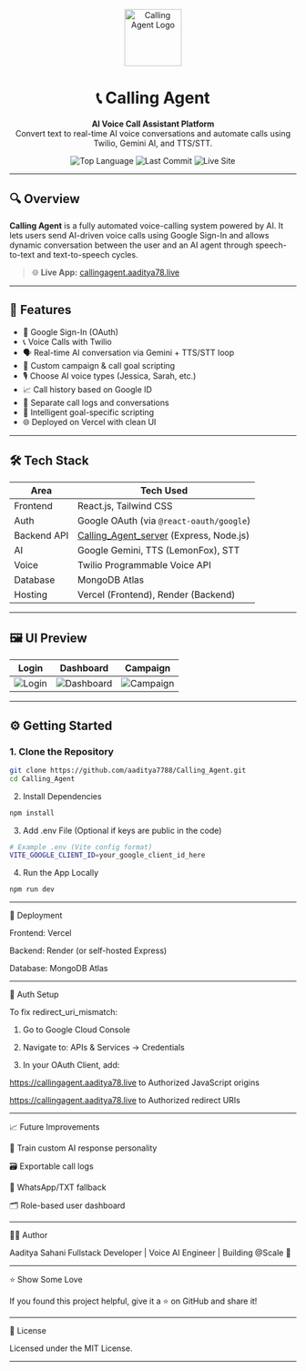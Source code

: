 
<p align="center">
  <img src="https://img.icons8.com/external-flatart-icons-outline-flatarticons/64/000000/external-call-center-web-optimization-flatart-icons-outline-flatarticons.png" alt="Calling Agent Logo" width="100" height="100" />
</p>

<h1 align="center">📞 Calling Agent</h1>

<p align="center">
  <strong>AI Voice Call Assistant Platform</strong><br/>
  Convert text to real-time AI voice conversations and automate calls using Twilio, Gemini AI, and TTS/STT.
</p>

<p align="center">
  <img alt="Top Language" src="https://img.shields.io/github/languages/top/aaditya7788/Calling_Agent?color=blueviolet">
  <img alt="Last Commit" src="https://img.shields.io/github/last-commit/aaditya7788/Calling_Agent?color=green">
  <img alt="Live Site" src="https://img.shields.io/badge/Live-Demo-green">
</p>

---

## 🔍 Overview

**Calling Agent** is a fully automated voice-calling system powered by AI. It lets users send AI-driven voice calls using Google Sign-In and allows dynamic conversation between the user and an AI agent through speech-to-text and text-to-speech cycles.

> 🌐 **Live App:** [callingagent.aaditya78.live](https://callingagent.aaditya78.live)

---

## 🧠 Features

- 🔐 Google Sign-In (OAuth)
- 📞 Voice Calls with Twilio
- 🗣️ Real-time AI conversation via Gemini + TTS/STT loop
- 💬 Custom campaign & call goal scripting
- 🎙️ Choose AI voice types (Jessica, Sarah, etc.)
- 📈 Call history based on Google ID
- 📂 Separate call logs and conversations
- 🎯 Intelligent goal-specific scripting
- 🌐 Deployed on Vercel with clean UI

---

## 🛠️ Tech Stack

| Area         | Tech Used                                  |
|--------------|---------------------------------------------|
| Frontend     | React.js, Tailwind CSS                      |
| Auth         | Google OAuth (via `@react-oauth/google`)    |
| Backend API  | [Calling_Agent_server](https://github.com/aaditya7788/Calling_Agent_server) (Express, Node.js) |
| AI           | Google Gemini, TTS (LemonFox), STT          |
| Voice        | Twilio Programmable Voice API               |
| Database     | MongoDB Atlas                               |
| Hosting      | Vercel (Frontend), Render (Backend)         |

---

## 🖼️ UI Preview

| Login | Dashboard | Campaign |
|-------|-----------|----------|
| ![Login](https://i.imgur.com/j3WxKfL.png) | ![Dashboard](https://i.imgur.com/Zmd8Bxv.png) | ![Campaign](https://i.imgur.com/USYihvP.png) |

---

## ⚙️ Getting Started

### 1. Clone the Repository

```bash
git clone https://github.com/aaditya7788/Calling_Agent.git
cd Calling_Agent
```
2. Install Dependencies
```bash
npm install
```

3. Add .env File (Optional if keys are public in the code)
```bash
# Example .env (Vite config format)
VITE_GOOGLE_CLIENT_ID=your_google_client_id_here
```
4. Run the App Locally
```bash
npm run dev
```

---

📡 Deployment

Frontend: Vercel

Backend: Render (or self-hosted Express)

Database: MongoDB Atlas



---

🔐 Auth Setup

To fix redirect_uri_mismatch:

1. Go to Google Cloud Console


2. Navigate to: APIs & Services → Credentials


3. In your OAuth Client, add:

https://callingagent.aaditya78.live to Authorized JavaScript origins

https://callingagent.aaditya78.live to Authorized redirect URIs





---

📈 Future Improvements

🧠 Train custom AI response personality

🗃️ Exportable call logs

🔔 WhatsApp/TXT fallback

🗂️ Role-based user dashboard



---

👨‍💻 Author

Aaditya Sahani
Fullstack Developer | Voice AI Engineer | Building @Scale 🚀


---

⭐ Show Some Love

If you found this project helpful, give it a ⭐ on GitHub and share it!


---

📄 License

Licensed under the MIT License.

---

